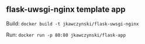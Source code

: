 ## flask-uwsgi-nginx template app

Build:
`docker build -t jkawczynski/flask-uwsgi-nginx`

Run:
`docker run -p 80:80 jkawczynski/flask-app`

